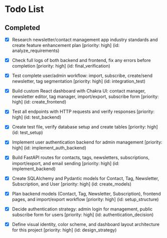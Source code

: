 # Todo List

## Completed

- [x] Research newsletter/contact management app industry standards and create feature enhancement plan [priority: high] (id: analyze_requirements)
- [x] Check full logs of both backend and frontend, fix any errors before completion [priority: high] (id: final_verification)
- [x] Test complete user/admin workflow: import, subscribe, create/send newsletter, tag segmentation [priority: high] (id: integration_test)
- [x] Build custom React dashboard with Chakra UI: contact manager, newsletter editor, tag manager, import/export, subscribe form [priority: high] (id: create_frontend)
- [x] Test all endpoints with HTTP requests and verify responses [priority: high] (id: test_backend)
- [x] Create test file, verify database setup and create tables [priority: high] (id: test_setup)
- [x] Implement user authentication backend for admin management [priority: high] (id: implement_auth_backend)
- [x] Build FastAPI routes for contacts, tags, newsletters, subscriptions, import/export, and email sending [priority: high] (id: implement_backend)
- [x] Create SQLAlchemy and Pydantic models for Contact, Tag, Newsletter, Subscription, and User [priority: high] (id: create_models)
- [x] Plan backend models (Contact, Tag, Newsletter, Subscription), frontend pages, and import/export workflow [priority: high] (id: setup_structure)
- [x] Decide authentication strategy: admin login for management, public subscribe form for users [priority: high] (id: authentication_decision)
- [x] Define visual identity, color scheme, and dashboard layout architecture for this project [priority: high] (id: design_strategy)

